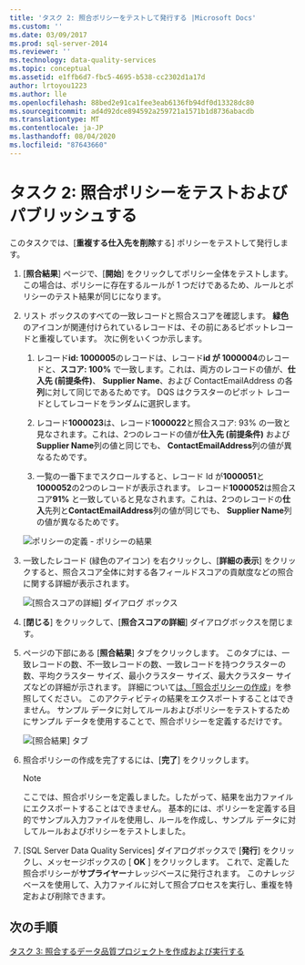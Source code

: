 ```yaml
---
title: 'タスク 2: 照合ポリシーをテストして発行する |Microsoft Docs'
ms.custom: ''
ms.date: 03/09/2017
ms.prod: sql-server-2014
ms.reviewer: ''
ms.technology: data-quality-services
ms.topic: conceptual
ms.assetid: e1ffb6d7-fbc5-4695-b538-cc2302d1a17d
author: lrtoyou1223
ms.author: lle
ms.openlocfilehash: 88bed2e91ca1fee3eab6136fb94df0d13328dc80
ms.sourcegitcommit: ad4d92dce894592a259721a1571b1d8736abacdb
ms.translationtype: MT
ms.contentlocale: ja-JP
ms.lasthandoff: 08/04/2020
ms.locfileid: "87643660"
---
```

# <a name="task-2-testing-and-publishing-the-matching-policy"></a>タスク 2: 照合ポリシーをテストおよびパブリッシュする
  このタスクでは、[**重複する仕入先を削除**する] ポリシーをテストして発行します。  
  
1.  [**照合結果**] ページで、[**開始**] をクリックしてポリシー全体をテストします。 この場合は、ポリシーに存在するルールが 1 つだけであるため、ルールとポリシーのテスト結果が同じになります。  
  
2.  リスト ボックスのすべての一致レコードと照合スコアを確認します。 **緑色**のアイコンが関連付けられているレコードは、その前にあるピボットレコードと重複しています。 次に例をいくつか示します。  
  
    1.  レコード**id: 1000005**のレコードは、レコード**id が 1000004**のレコードと、**スコア: 100%** で一致します。これは、両方のレコードの値が、**仕入先 (前提条件)**、 **Supplier Name**、および ContactEmailAddress の各**列**に対して同じであるためです。 DQS はクラスターのピボット レコードとしてレコードをランダムに選択します。  
  
    2.  レコード**1000023**は、レコード**1000022**と照合スコア: 93% の一致と見なされます。これは、2つのレコードの値が**仕入先 (前提条件)** および**Supplier Name**列の値と同じでも、 **ContactEmailAddress**列の値が異なるためです。  
  
    3.  一覧の一番下までスクロールすると、レコード Id が**1000051**と**1000052**の2つのレコードが表示されます。 レコード**1000052**は照合スコア**91%** と一致していると見なされます。これは、2つのレコードの**仕入**先列と**ContactEmailAddress**列の値が同じでも、 **Supplier Name**列の値が異なるためです。  
  
     ![ポリシーの定義 - ポリシーの結果](../../2014/tutorials/media/et-testingandpublishingthematchingpolicy-01.jpg "ポリシーの定義 - ポリシーの結果")  
  
3.  一致したレコード (緑色のアイコン) を右クリックし、[**詳細の表示**] をクリックすると、照合スコア全体に対する各フィールドスコアの貢献度などの照合に関する詳細が表示されます。  
  
     ![[照合スコアの詳細] ダイアログ ボックス](../../2014/tutorials/media/et-testingandpublishingthematchingpolicy-02.jpg "[照合スコアの詳細] ダイアログ ボックス")  
  
4.  [**閉じる**] をクリックして、[**照合スコアの詳細**] ダイアログボックスを閉じます。  
  
5.  ページの下部にある [**照合結果**] タブをクリックします。 このタブには、一致レコードの数、不一致レコードの数、一致レコードを持つクラスターの数、平均クラスター サイズ、最小クラスター サイズ、最大クラスター サイズなどの詳細が示されます。 詳細について[は、「照合ポリシーの作成](https://msdn.microsoft.com/library/hh270290.aspx)」を参照してください。 このアクティビティの結果をエクスポートすることはできません。 サンプル データに対してルールおよびポリシーをテストするためにサンプル データを使用することで、照合ポリシーを定義するだけです。  
  
     ![[照合結果] タブ](../../2014/tutorials/media/et-testingandpublishingthematchingpolicy-03.jpg "[照合結果] タブ")  
  
6.  照合ポリシーの作成を完了するには、[**完了**] をクリックします。  
  
    > [!NOTE]  
    >  ここでは、照合ポリシーを定義しました。したがって、結果を出力ファイルにエクスポートすることはできません。 基本的には、ポリシーを定義する目的でサンプル入力ファイルを使用し、ルールを作成し、サンプル データに対してルールおよびポリシーをテストしました。  
  
7.  [SQL Server Data Quality Services] ダイアログボックスで [**発行**] をクリックし、メッセージボックスの [ **OK** ] をクリックします。 これで、定義した照合ポリシーが**サプライヤー**ナレッジベースに発行されます。 このナレッジ ベースを使用して、入力ファイルに対して照合プロセスを実行し、重複を特定および削除できます。  
  
## <a name="next-step"></a>次の手順  
 [タスク 3: 照合するデータ品質プロジェクトを作成および実行する](../../2014/tutorials/task-3-creating-and-running-a-data-quality-project-for-matching.md)  
  
  
